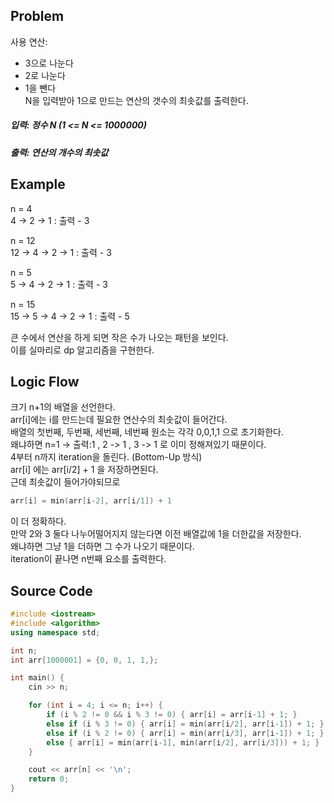 ## Problem
사용 연산:   
* 3으로 나눈다   
* 2로 나눈다   
* 1을 뺀다   
N을 입력받아 1으로 만드는 연산의 갯수의 최솟값를 출력한다.   
##### 입력: 정수 N (1 <= N <= 1000000)
##### 출력: 연산의 개수의 최솟값   

## Example
n = 4   
4 -> 2 -> 1 : 출력 - 3   
   
n = 12   
12 -> 4 -> 2 -> 1 : 출력 - 3   
   
n = 5   
5 -> 4 -> 2 -> 1 : 출력 - 3   
   
n = 15   
15 -> 5 -> 4 -> 2 -> 1 : 출력 - 5   
   
큰 수에서 연산을 하게 되면 작은 수가 나오는 패턴을 보인다.   
이를 실마리로 dp 알고리즘을 구현한다.   

## Logic Flow
크기 n+1의 배열을 선언한다.   
arr[i]에는 i를 만드는데 필요한 연산수의 최솟값이 들어간다.   
배열의 첫번째, 두번째, 세번째, 네번째 원소는 각각 0,0,1,1 으로 초기화한다.   
왜냐하면 n=1 -> 출력:1 , 2 -> 1 , 3 -> 1 로 이미 정해져있기 때문이다.   
4부터 n까지 iteration을 돌린다. (Bottom-Up 방식)   
arr[i] 에는 arr[i/2] + 1 을 저장하면된다.   
근데 최솟값이 들어가야되므로
``` cpp
arr[i] = min(arr[i-2], arr[i/1]) + 1
```
이 더 정확하다.   
만약 2와 3 둘다 나누어떨어지지 않는다면 이전 배열값에 1을 더한값을 저장한다.   
왜냐하면 그냥 1을 더하면 그 수가 나오기 때문이다.   
iteration이 끝나면 n번째 요소를 출력한다.   

## Source Code
``` cpp
#include <iostream>
#include <algorithm>
using namespace std;

int n;
int arr[1000001] = {0, 0, 1, 1,};

int main() {
    cin >> n;

    for (int i = 4; i <= n; i++) {
        if (i % 2 != 0 && i % 3 != 0) { arr[i] = arr[i-1] + 1; }
        else if (i % 3 != 0) { arr[i] = min(arr[i/2], arr[i-1]) + 1; }
        else if (i % 2 != 0) { arr[i] = min(arr[i/3], arr[i-1]) + 1; }
        else { arr[i] = min(arr[i-1], min(arr[i/2], arr[i/3])) + 1; }
    }

    cout << arr[n] << '\n';
    return 0;
}
```
   
